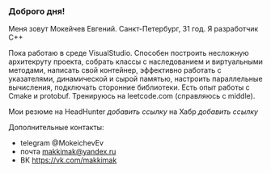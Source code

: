 ### Доброго дня!

Меня зовут Мокейчев Евгений. Санкт-Петербург, 31 год.
Я разработчик С++

Пока работаю в среде VisualStudio. 
Способен построить несложную архитекруту проекта, собрать классы с наследованием и виртуальными методами, написать свой контейнер, эффективно работать с указателями, динамической и сырой памятью, настроить параллельные вычисления, подключать сторонние библиотеки.
Есть опыт работы с Cmake и  protobuf.
Тренируюсь на leetcode.com (справляюсь с middle).

Мои резюме
на HeadHunter *добавить ссылку*
на Хабр *добавить ссылку*

Дополнительные контакты:
- telegram @MokeichevEv
- почта makkimak@yandex.ru
- ВК https://vk.com/makkimak
